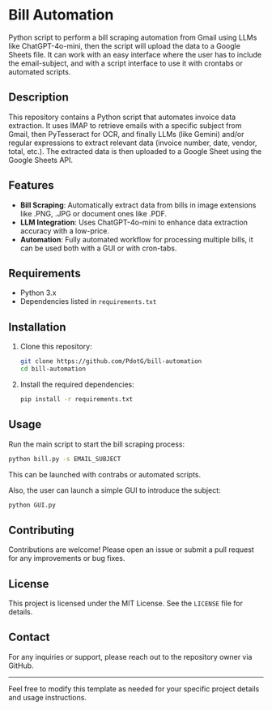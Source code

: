 # Bill Automation

Python script to perform a bill scraping automation from Gmail using LLMs like ChatGPT-4o-mini, then the script will upload the data to a Google Sheets file. It can work with an easy interface where the user has to include the email-subject, and with a script interface to use it with crontabs or automated scripts. 

## Description

This repository contains a Python script that automates invoice data extraction. It uses IMAP to retrieve emails with a specific subject from Gmail, then PyTesseract for OCR, and finally LLMs (like Gemini) and/or regular expressions to extract relevant data (invoice number, date, vendor, total, etc.). The extracted data is then uploaded to a Google Sheet using the Google Sheets API.

## Features

- **Bill Scraping**: Automatically extract data from bills in image extensions like .PNG, .JPG or document ones like .PDF.
- **LLM Integration**: Uses ChatGPT-4o-mini to enhance data extraction accuracy with a low-price.
- **Automation**: Fully automated workflow for processing multiple bills, it can be used both with a GUI or with cron-tabs.

## Requirements

- Python 3.x
- Dependencies listed in `requirements.txt`

## Installation

1. Clone this repository:
   ```bash
   git clone https://github.com/PdotG/bill-automation
   cd bill-automation
   ```

2. Install the required dependencies:
   ```bash
   pip install -r requirements.txt
   ```

## Usage

Run the main script to start the bill scraping process:
```bash
python bill.py -s EMAIL_SUBJECT
```
This can be launched with contrabs or automated scripts.

Also, the user can launch a simple GUI to introduce the subject:

```bash
python GUI.py
```


## Contributing

Contributions are welcome! Please open an issue or submit a pull request for any improvements or bug fixes.

## License

This project is licensed under the MIT License. See the `LICENSE` file for details.

## Contact

For any inquiries or support, please reach out to the repository owner via GitHub.

---

Feel free to modify this template as needed for your specific project details and usage instructions.
